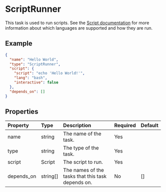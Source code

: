 # ScriptRunner

This task is used to run scripts. See the [Script documentation](docs/models/Script.md) for more
information about which languages are supported and how they are run.

## Example

```json
{
  "name": "Hello World",
  "type": "ScriptRunner",
  "script": {
    "script": "echo 'Hello World!'",
    "lang": "bash",
    "interactive": false
  },
  "depends_on": []
}
```

## Properties

| Property   | Type     | Description                                           | Required | Default |
|:-----------|:---------|:------------------------------------------------------|:---------|:--------|
| name       | string   | The name of the task.                               | Yes      |         |
| type       | string   | The type of the task.                               | Yes      |         |
| script     | Script   | The script to run.                                    | Yes      |         |
| depends_on | string[] | The names of the tasks that this task depends on. | No       | []      |
